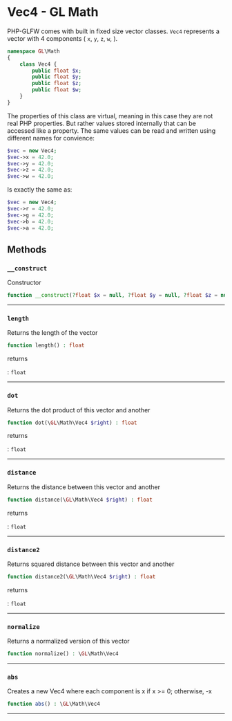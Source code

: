 # Vec4 - GL Math

PHP-GLFW comes with built in fixed size vector classes. `Vec4` represents a vector with 4 components (
`x`, `y`, `z`, `w`, ).

```php 
namespace GL\Math
{
    class Vec4 {
        public float $x;
        public float $y;
        public float $z;
        public float $w;
    }
}
```

The properties of this class are virtual, meaning in this case they are not real PHP properties. But rather values stored internally that 
can be accessed like a property. The same values can be read and written using different names for convience:

```php
$vec = new Vec4;
$vec->x = 42.0;
$vec->y = 42.0;
$vec->z = 42.0;
$vec->w = 42.0;
```

Is exactly the same as:

```php
$vec = new Vec4;
$vec->r = 42.0;
$vec->g = 42.0;
$vec->b = 42.0;
$vec->a = 42.0;
```

## Methods

### `__construct`

Constructor

```php
function __construct(?float $x = null, ?float $y = null, ?float $z = null, ?float $w = null)
```

---
     
### `length`

Returns the length of the vector

```php
function length() : float
```

returns

:    `float` 

---
     
### `dot`

Returns the dot product of this vector and another

```php
function dot(\GL\Math\Vec4 $right) : float
```

returns

:    `float` 

---
     
### `distance`

Returns the distance between this vector and another

```php
function distance(\GL\Math\Vec4 $right) : float
```

returns

:    `float` 

---
     
### `distance2`

Returns squared distance between this vector and another

```php
function distance2(\GL\Math\Vec4 $right) : float
```

returns

:    `float` 

---
     
### `normalize`

Returns a normalized version of this vector

```php
function normalize() : \GL\Math\Vec4
```

---
     
### `abs`

Creates a new Vec4 where each component is x if x >= 0; otherwise, -x

```php
function abs() : \GL\Math\Vec4
```

---
     
